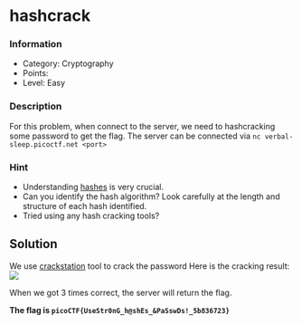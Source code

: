 # hashcrack

### Information
- Category: Cryptography
- Points: 
- Level: Easy

### Description
For this problem, when connect to the server, we need to hashcracking some password to get the flag. The server can be connected via `nc verbal-sleep.picoctf.net <port>`

### Hint
- Understanding [hashes](https://primer.picoctf.org/#_hashing) is very crucial.
- Can you identify the hash algorithm? Look carefully at the length and structure of each hash identified.
- Tried using any hash cracking tools?

## Solution
We use [crackstation](https://crackstation.net/) tool to crack the password Here is the cracking result:
![](https://media.discordapp.net/attachments/961544480366931969/1432620836799647856/image.png?ex=6901b7a0&is=69006620&hm=76a8c7055640796fef315ed820b4336df0d69d55ddfa2715b0ed1c31fed7b81f&=&format=webp&quality=lossless&width=1008&height=650)

When we got 3 times correct, the server will return the flag.

**The flag is `picoCTF{UseStr0nG_h@shEs_&PaSswDs!_5b836723}`**
